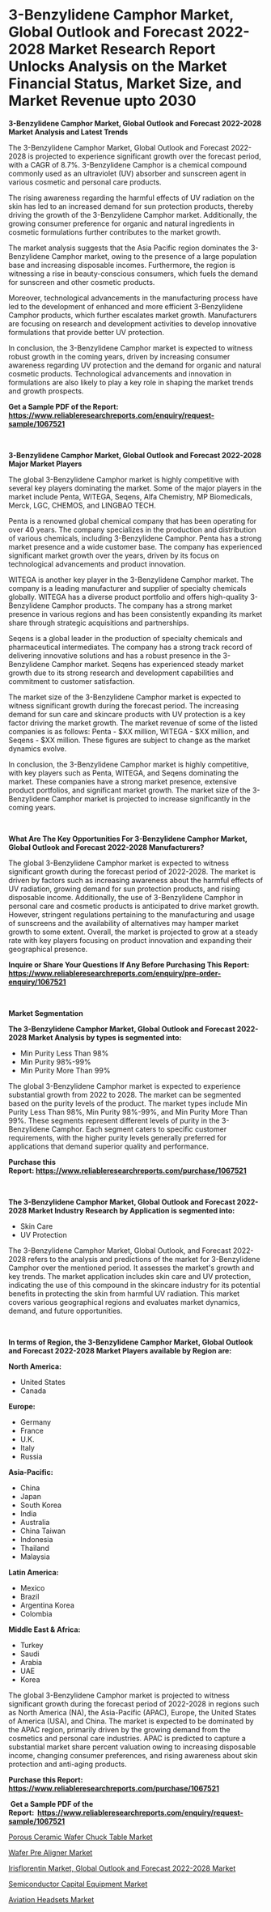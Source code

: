 <p><h1>3-Benzylidene Camphor Market, Global Outlook and Forecast 2022-2028 Market Research Report Unlocks Analysis on the Market Financial Status, Market Size, and Market Revenue upto 2030</h1></p><p><strong>3-Benzylidene Camphor Market, Global Outlook and Forecast 2022-2028 Market Analysis and Latest Trends</strong></p>
<p><p>The 3-Benzylidene Camphor Market, Global Outlook and Forecast 2022-2028 is projected to experience significant growth over the forecast period, with a CAGR of 8.7%. 3-Benzylidene Camphor is a chemical compound commonly used as an ultraviolet (UV) absorber and sunscreen agent in various cosmetic and personal care products.</p><p>The rising awareness regarding the harmful effects of UV radiation on the skin has led to an increased demand for sun protection products, thereby driving the growth of the 3-Benzylidene Camphor market. Additionally, the growing consumer preference for organic and natural ingredients in cosmetic formulations further contributes to the market growth.</p><p>The market analysis suggests that the Asia Pacific region dominates the 3-Benzylidene Camphor market, owing to the presence of a large population base and increasing disposable incomes. Furthermore, the region is witnessing a rise in beauty-conscious consumers, which fuels the demand for sunscreen and other cosmetic products.</p><p>Moreover, technological advancements in the manufacturing process have led to the development of enhanced and more efficient 3-Benzylidene Camphor products, which further escalates market growth. Manufacturers are focusing on research and development activities to develop innovative formulations that provide better UV protection.</p><p>In conclusion, the 3-Benzylidene Camphor market is expected to witness robust growth in the coming years, driven by increasing consumer awareness regarding UV protection and the demand for organic and natural cosmetic products. Technological advancements and innovation in formulations are also likely to play a key role in shaping the market trends and growth prospects.</p></p>
<p><strong>Get a Sample PDF of the Report:&nbsp; <a href="https://www.reliableresearchreports.com/enquiry/request-sample/1067521">https://www.reliableresearchreports.com/enquiry/request-sample/1067521</a></strong></p>
<p>&nbsp;</p>
<p><strong>3-Benzylidene Camphor Market, Global Outlook and Forecast 2022-2028 Major Market Players</strong></p>
<p><p>The global 3-Benzylidene Camphor market is highly competitive with several key players dominating the market. Some of the major players in the market include Penta, WITEGA, Seqens, Alfa Chemistry, MP Biomedicals, Merck, LGC, CHEMOS, and LINGBAO TECH. </p><p>Penta is a renowned global chemical company that has been operating for over 40 years. The company specializes in the production and distribution of various chemicals, including 3-Benzylidene Camphor. Penta has a strong market presence and a wide customer base. The company has experienced significant market growth over the years, driven by its focus on technological advancements and product innovation.</p><p>WITEGA is another key player in the 3-Benzylidene Camphor market. The company is a leading manufacturer and supplier of specialty chemicals globally. WITEGA has a diverse product portfolio and offers high-quality 3-Benzylidene Camphor products. The company has a strong market presence in various regions and has been consistently expanding its market share through strategic acquisitions and partnerships.</p><p>Seqens is a global leader in the production of specialty chemicals and pharmaceutical intermediates. The company has a strong track record of delivering innovative solutions and has a robust presence in the 3-Benzylidene Camphor market. Seqens has experienced steady market growth due to its strong research and development capabilities and commitment to customer satisfaction.</p><p>The market size of the 3-Benzylidene Camphor market is expected to witness significant growth during the forecast period. The increasing demand for sun care and skincare products with UV protection is a key factor driving the market growth. The market revenue of some of the listed companies is as follows: Penta - $XX million, WITEGA - $XX million, and Seqens - $XX million. These figures are subject to change as the market dynamics evolve.</p><p>In conclusion, the 3-Benzylidene Camphor market is highly competitive, with key players such as Penta, WITEGA, and Seqens dominating the market. These companies have a strong market presence, extensive product portfolios, and significant market growth. The market size of the 3-Benzylidene Camphor market is projected to increase significantly in the coming years.</p></p>
<p>&nbsp;</p>
<p><strong>What Are The Key Opportunities For 3-Benzylidene Camphor Market, Global Outlook and Forecast 2022-2028 Manufacturers?</strong></p>
<p><p>The global 3-Benzylidene Camphor market is expected to witness significant growth during the forecast period of 2022-2028. The market is driven by factors such as increasing awareness about the harmful effects of UV radiation, growing demand for sun protection products, and rising disposable income. Additionally, the use of 3-Benzylidene Camphor in personal care and cosmetic products is anticipated to drive market growth. However, stringent regulations pertaining to the manufacturing and usage of sunscreens and the availability of alternatives may hamper market growth to some extent. Overall, the market is projected to grow at a steady rate with key players focusing on product innovation and expanding their geographical presence.</p></p>
<p><strong>Inquire or Share Your Questions If Any Before Purchasing This Report: <a href="https://www.reliableresearchreports.com/enquiry/pre-order-enquiry/1067521">https://www.reliableresearchreports.com/enquiry/pre-order-enquiry/1067521</a></strong></p>
<p>&nbsp;</p>
<p><strong>Market Segmentation</strong></p>
<p><strong>The 3-Benzylidene Camphor Market, Global Outlook and Forecast 2022-2028 Market Analysis by types is segmented into:</strong></p>
<p><ul><li>Min Purity Less Than 98%</li><li>Min Purity 98%-99%</li><li>Min Purity More Than 99%</li></ul></p>
<p><p>The global 3-Benzylidene Camphor market is expected to experience substantial growth from 2022 to 2028. The market can be segmented based on the purity levels of the product. The market types include Min Purity Less Than 98%, Min Purity 98%-99%, and Min Purity More Than 99%. These segments represent different levels of purity in the 3-Benzylidene Camphor. Each segment caters to specific customer requirements, with the higher purity levels generally preferred for applications that demand superior quality and performance.</p></p>
<p><strong>Purchase this Report:&nbsp;<a href="https://www.reliableresearchreports.com/purchase/1067521">https://www.reliableresearchreports.com/purchase/1067521</a></strong></p>
<p>&nbsp;</p>
<p><strong>The 3-Benzylidene Camphor Market, Global Outlook and Forecast 2022-2028 Market Industry Research by Application is segmented into:</strong></p>
<p><ul><li>Skin Care</li><li>UV Protection</li></ul></p>
<p><p>The 3-Benzylidene Camphor Market, Global Outlook, and Forecast 2022-2028 refers to the analysis and predictions of the market for 3-Benzylidene Camphor over the mentioned period. It assesses the market's growth and key trends. The market application includes skin care and UV protection, indicating the use of this compound in the skincare industry for its potential benefits in protecting the skin from harmful UV radiation. This market covers various geographical regions and evaluates market dynamics, demand, and future opportunities.</p></p>
<p>&nbsp;</p>
<p><strong>In terms of Region, the 3-Benzylidene Camphor Market, Global Outlook and Forecast 2022-2028 Market Players available by Region are:</strong></p>
<p>
    <p> <strong> North America: </strong>
        <ul>
            <li>United States</li>
            <li>Canada</li>
        </ul>
        </p> 
    <p> <strong> Europe: </strong>
        <ul>
            <li>Germany</li>
            <li>France</li>
            <li>U.K.</li>
            <li>Italy</li>
            <li>Russia</li>
        </ul>
        </p> 
    <p> <strong> Asia-Pacific: </strong>
        <ul>
            <li>China</li>
            <li>Japan</li>
            <li>South Korea</li>
            <li>India</li>
            <li>Australia</li>
            <li>China Taiwan</li>
            <li>Indonesia</li>
            <li>Thailand</li>
            <li>Malaysia</li>
        </ul>
        </p> 
    <p> <strong> Latin America: </strong>
        <ul>
            <li>Mexico</li>
            <li>Brazil</li>
            <li>Argentina Korea</li>
            <li>Colombia</li>
        </ul>
        </p> 
    <p> <strong> Middle East & Africa: </strong>
        <ul>
            <li>Turkey</li>
            <li>Saudi</li>
            <li>Arabia</li>
            <li>UAE</li>
            <li>Korea</li>
        </ul>
    </p>
    </p>
<p><p>The global 3-Benzylidene Camphor market is projected to witness significant growth during the forecast period of 2022-2028 in regions such as North America (NA), the Asia-Pacific (APAC), Europe, the United States of America (USA), and China. The market is expected to be dominated by the APAC region, primarily driven by the growing demand from the cosmetics and personal care industries. APAC is predicted to capture a substantial market share percent valuation owing to increasing disposable income, changing consumer preferences, and rising awareness about skin protection and anti-aging products.</p></p>
<p><strong>Purchase this Report: <a href="https://www.reliableresearchreports.com/purchase/1067521">https://www.reliableresearchreports.com/purchase/1067521</a></strong></p>
<p>&nbsp;<strong>Get a Sample PDF of the Report:&nbsp;&nbsp;<a href="https://www.reliableresearchreports.com/enquiry/request-sample/1067521">https://www.reliableresearchreports.com/enquiry/request-sample/1067521</a></strong></p>
<p><strong></strong></p>
<p><p><a href="https://www.reportprime.com/porous-ceramic-wafer-chuck-table-r5719">Porous Ceramic Wafer Chuck Table Market</a></p><p><a href="https://www.reportprime.com/wafer-pre-aligner-r5723">Wafer Pre Aligner Market</a></p><p><a href="https://github.com/CliffMedina6/Market-Research-Report-List-1/blob/main/irisflorentin-market-global-outlook-and-forecast-2022-2028-market.md">Irisflorentin Market, Global Outlook and Forecast 2022-2028 Market</a></p><p><a href="https://medium.com/@marcellakin2023/semiconductor-capital-equipment-market-size-growth-forecast-2023-2030-a6ee1a1ba4b7">Semiconductor Capital Equipment Market</a></p><p><a href="https://www.linkedin.com/pulse/aviation-headsets-market-research-report-provides-thorough-cdj9e/">Aviation Headsets Market</a></p></p>